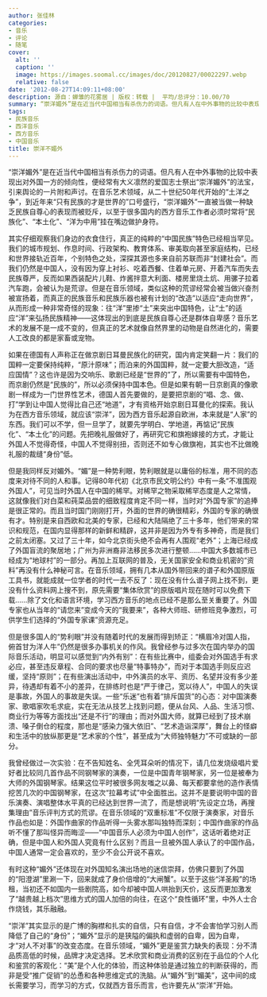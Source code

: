 ```yaml
---
author: 张佳林
categories:
- 音乐
- 评论
- 随笔
cover:
  alt: ''
  caption: ''
  image: https://images.soomal.cc/images/doc/20120827/00022297.webp
  relative: false
date: '2012-08-27T14:09:11+08:00'
description: 源自：蝉雏的花雾居 | 版权：转载 |  平均/总评分：10.00/70
summary: “崇洋媚外”是在近当代中国相当有杀伤力的词语。但凡有人在中外事物的比较中表现出对外国一方的倾向性，便经常有大义凛然的爱国志士祭出“崇洋媚外”的法宝，引来舆论的一片附和声讨。在音乐艺术领域，从二十世纪50年代开始的“土洋之争”，到近年来“只有民族的才是世界的”口号盛行，“崇洋媚外”一直被当做一种缺乏民族自尊心的表现而被贬斥，以至于很多国内的……
tags:
- 民族音乐
- 西洋音乐
- 西方音乐
- 中国音乐
title: 崇洋不媚外
---
```


“崇洋媚外”是在近当代中国相当有杀伤力的词语。但凡有人在中外事物的比较中表现出对外国一方的倾向性，便经常有大义凛然的爱国志士祭出“崇洋媚外”的法宝，引来舆论的一片附和声讨。在音乐艺术领域，从二十世纪50年代开始的“土洋之争”，到近年来“只有民族的才是世界的”口号盛行，“崇洋媚外”一直被当做一种缺乏民族自尊心的表现而被贬斥，以至于很多国内的西方音乐工作者必须时常将“民族化”、“本土化”、“洋为中用”挂在嘴边做护身符。

其实仔细观察我们身边的衣食住行，真正的纯粹的“中国民族”特色已经相当罕见。我们的城市规划、作息时间、行政架构、教育体系、审美取向甚至家庭结构，已经和世界接轨近百年，个别特色之处，深探其源也多来自前苏联而非“封建社会”。而我们仍然是中国人，没有因为穿上衬衫、吃着西餐、住着单元房、开着汽车而失去民族尊严，反而如果西装配片儿鞋、炸酱拌意大利面、楼房里烧土炕、用骡子拉着汽车跑，会被认为是荒谬。但是在音乐领域，类似这种的荒谬经常会被当做兴奋剂被宣扬着，而真正的民族音乐和民族乐器也被有计划的“改造”以适应“走向世界”，从而形成一种非常奇怪的现象：往“洋”里掺“土”来突出中国特色，让“土”的适应“洋”来弘扬民族精神――这体现出的到底是民族自尊心还是群体自卑感？音乐艺术的发展不是一成不变的，但真正的艺术就像自然界里的动物是自然进化的，需要人工改良的都是家畜或宠物。

如果在德国有人声称正在做京剧日耳曼民族化的研究，国内肯定笑翻一片：我们的国粹一定要保持纯粹，“原汁原味”；而泊来的外国国粹，就一定要大胆改造，“适应国情”？这也许是因为交响乐、歌剧已经是“世界的”了，所以需要有中国特色，而京剧仍然是“民族的”，所以必须保持中国本色。但是如果有朝一日京剧真的像歌剧一样成为一门世界性艺术，德国人首先要做的，是要把京剧的“唱、念、做、打”学到让中国人觉得比自己还“地道”，才有资格开始京剧日耳曼化的探索。我认为在西方音乐领域，就应该“崇洋”，因为西方音乐起源自欧洲，本来就是“人家”的东西。我们可以不学，但一旦学了，就要先学明白、学地道，再惦记“民族化”、“本土化”的问题。先把晚礼服做好了，再研究它和旗袍嫁接的方式，才能让外国人不觉得奇怪，中国人不觉得别扭，否则还不如专心做旗袍，其实也不比做晚礼服的裁缝“身份”低。

但是我同样反对媚外。“媚”是一种势利眼，势利眼就是以庸俗的标准，用不同的态度来对待不同的人和事。记得80年代初《北京市民文明公约》中有一条“不准围观外国人”，可见当时外国人在中国的稀罕。对稀罕之物采取稀罕态度是人之常情，这就像我们对白菜和莼菜品尝的细致程度肯定不同一样，当时对“外国专家”的追捧是很正常的。而且当时国门刚刚打开，外面的世界的确很精彩，外国的专家的确很有才。特别是来自西欧和北美的专家，已经和大陆隔绝了三十多年，他们带来的常识和规范，在国内显得那样的新鲜和精辟，这并非是因为外专有多神奇，而是我们之前太闭塞。又过了三十年，如今北京街头绝不会再有人围观“老外”；上海已经成了外国盲流的聚居地；广州为非洲裔非法移民多次进行整顿……中国大多数城市已经成为“地球村”的一部分。再加上互联网的普及，无关国家安全和商业机密的“资料”再没有什么神秘可言。在音乐领域，拥有几本从国外带回来的谱子和外国原版工具书，就能成就一位学者的时代一去不反了：现在没有什么谱子网上找不到，更没有什么资料网上搜不到，原先需要“集体欣赏”的原版唱片现在随时可以免费下载……除了文化和语言环境，学习西方音乐的地点已经不是那么至关重要了。外国专家也从当年的“请您来”变成今天的“我要来”，各种大师班、研修班竞争激烈，可供学生们选择的“外国专家课”资源充足。

但是很多国人的“势利眼”并没有随着时代的发展而得到矫正：“横眉冷对国人指，俯首甘为洋人牛”仍然是很多办事机关的作风。我曾经参与过多次在国内举办的国际音乐活动，明显可以感觉到“内外有别”：在有些比赛中，组委会对外国选手有求必应，甚至违反章程、合同的要求也尽量“特事特办”，而对于本国选手则反应迟缓，坚持“原则”；在有些演出活动中，中外演员的水平、资历、名望并没有多少差异，待遇却有着不小的差异，在排练时也是“严于律己，宽以待人”，中国人的失误是事故，外国人的事故是失误。一些“乐迷”也有着“排斥国货”的心态：对中国演奏家、歌唱家吹毛求疵，实在无法从技艺上找到问题，便从台风、人品、生活习惯、商业行为等等方面找出“还是不行”的理由；而对外国大师，就算已经到了技术崩溃、嗓子倒仓的程度，那也是“感染力强大依旧”、“艺术造诣深厚”，舞台上的怪癖和生活中的放纵那更是“艺术家的个性”，甚至成为“大师独特魅力”不可或缺的一部分。

我曾经做过一次实验：在不告知姓名、全凭耳朵听的情况下，请几位发烧级唱片爱好者比较同几首作品不同钢琴家的演奏，一位是中国青年钢琴家，另一位是被奉为大师的外国钢琴家。结果这位平时被很多网友嗤之以鼻、每天都要拿他的造作表情挖苦几次的中国钢琴家，在这次“拉幕考试”中全面胜出。这并不是要说明中国的音乐演奏、演唱整体水平真的已经达到世界一流了，而是想说明“先设定立场，再搜集理由”音乐评判方式的荒谬。在音乐领域的“双重标准”不仅限于演奏家，对音乐作品也如是：外国作曲家的作品听得一头雾水那叫独特而深刻；中国作曲家的作品听不懂了那叫怪异而晦涩――“中国音乐人必须为中国人创作”，这话听着绝对正确，但是中国人和外国人究竟有什么区别？而且一旦被外国人承认了的中国作品，中国人通常一定会喜欢的，至少不会公开说不喜欢。

有时这种“媚外”还体现在对外国知名演出场地的迷信崇拜，仿佛只要到了外国的“阳澄湖”里涮一下，回来就成了身价倍增的“大闸蟹”。以至于这些“洋圣殿”的场租，当初还不如国内一些剧院高，如今却被中国人哄抬到天价，这反而更加激发了“越贵越上档次”思维方式的国人加倍的向往，在这个“良性循环”里，中外人士合作烧钱，其乐融融。

“崇洋”其实显示的是广博的胸襟和扎实的自信，只有自信，才不会害怕学习别人而降低了自己的“身份”；“媚外”显示的是狭隘的偏执和虚弱的自卑，因为自卑，才“对人不对事”的改变态度。在音乐领域，“媚外”更是鉴赏力缺失的表现：分不清品质高低的时候，品牌才决定选择。艺术欣赏和商业消费的区别在于品位的个人化和鉴赏的客观化：“美”是个人化的体验，而这种体验是通过独立的判断获得的，而非是受“推广促销”的怂恿和各种思维定式的洗脑。从“媚外”到“媚美”，这中间的成长需要学习，而学习的方式，仅就西方音乐而言，也许要先从“崇洋”开始。